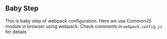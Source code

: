 Baby Step
---------
This is baby step of webpack configuration. Here we use CommonJS module in browser using webpack. Check comments in `webpack.config.js` for detials
